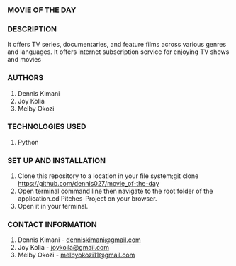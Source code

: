 ### MOVIE OF THE DAY

### DESCRIPTION
It offers TV series, documentaries, and feature films across various genres and languages. It offers internet subscription service for enjoying TV shows and movies

### AUTHORS
1. Dennis Kimani
2. Joy Kolia
3. Melby Okozi

### TECHNOLOGIES USED
1. Python

### SET UP AND INSTALLATION
1. Clone this repository to a location in your file system;git clone  https://github.com/dennis027/movie_of-the-day
2. Open terminal command line then navigate to the root folder of the application.cd Pitches-Project on your browser.
3. Open it in your terminal.

### CONTACT INFORMATION
1. Dennis Kimani - denniskimani@gmail.com
2. Joy Kolia - joykoila@gmail.com
3. Melby Okozi - melbyokozi11@gmail.com